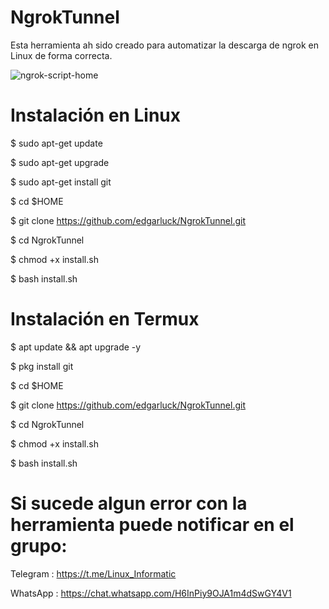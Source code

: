 # NgrokTunnel
Esta herramienta ah sido creado para automatizar la descarga de ngrok en Linux de forma correcta.

![ngrok-script-home](https://user-images.githubusercontent.com/76820660/156478298-99afce2a-d0bb-47dc-aa0f-f5060a88ff5a.png)

# Instalación en Linux 

$ sudo apt-get update

$ sudo apt-get upgrade

$ sudo apt-get install git

$ cd $HOME

$ git clone https://github.com/edgarluck/NgrokTunnel.git

$ cd NgrokTunnel

$ chmod +x install.sh

$ bash install.sh

# Instalación en Termux

$ apt update && apt upgrade -y

$ pkg install git

$ cd $HOME

$ git clone https://github.com/edgarluck/NgrokTunnel.git

$ cd NgrokTunnel

$ chmod +x install.sh

$ bash install.sh

# Si sucede algun error con la herramienta puede notificar en el grupo:

Telegram : https://t.me/Linux_Informatic

WhatsApp : https://chat.whatsapp.com/H6InPiy9OJA1m4dSwGY4V1
